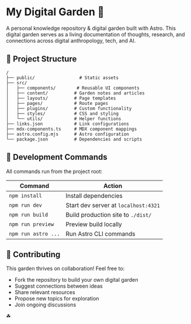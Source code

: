 # My Digital Garden 🌱
A personal knowledge repository & digital garden built with Astro.
This digital garden serves as a living documentation of thoughts, research, and connections across digital anthropology, tech, and AI.

## 🚀 Project Structure

```text
/
├── public/                 # Static assets
├── src/
│   ├── components/        # Reusable UI components
│   ├── content/          # Garden notes and articles
│   ├── layouts/          # Page templates
│   ├── pages/            # Route pages
│   ├── plugins/          # Custom functionality
│   ├── styles/           # CSS and styling
│   └── utils/            # Helper functions
├── links.json            # Link configurations
├── mdx-components.ts     # MDX component mappings
├── astro.config.mjs      # Astro configuration
└── package.json          # Dependencies and scripts
```

## 🧞 Development Commands

All commands run from the project root:

| Command | Action |
|---------|--------|
| `npm install` | Install dependencies |
| `npm run dev` | Start dev server at `localhost:4321` |
| `npm run build` | Build production site to `./dist/` |
| `npm run preview` | Preview build locally |
| `npm run astro ...` | Run Astro CLI commands |

## 🌿 Contributing

This garden thrives on collaboration! Feel free to:
- Fork the repository to build your own digital garden
- Suggest connections between ideas
- Share relevant resources
- Propose new topics for exploration
- Join ongoing discussions

☘
